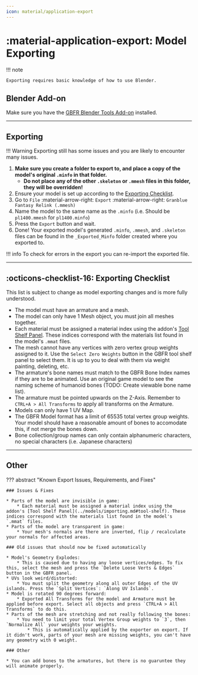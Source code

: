 ```yaml
---
icon: material/application-export
---
```


# :material-application-export: Model Exporting

!!! note

    Exporting requires basic knowledge of how to use Blender.

## Blender Add-on

Make sure you have the [GBFR Blender Tools Add-on](../models/importing.md#installing-the-blender-add-on) installed.

---

## Exporting

!!! Warning
    Exporting still has some issues and you are likely to encounter many issues.

1. **Make sure you create a folder to export to, and place a copy of the model's original `.minfo` in that folder.**
    * **Do not place any of the other `.skeleton` or `.mmesh` files in this folder, they will be overridden!**
2. Ensure your model is set up according to the [Exporting Checklist](#exporting-checklist).
3. Go to `File` :material-arrow-right: `Export` :material-arrow-right: `Granblue Fantasy Relink (.mmesh)`
4. Name the model to the same name as the `.minfo` (i.e. Should be `pl1400.mmesh` for `pl1400.minfo`)
5. Press the `Export` button and wait.
6. Done! Your exported model's generated `.minfo`, `.mmesh`, and `.skeleton` files can be found in the `_Exported_Minfo` folder created where you exported to.

!!! info
    To check for errors in the export you can re-import the exported file.

---

## :octicons-checklist-16: Exporting Checklist

This list is subject to change as model exporting changes and is more fully understood.

* The model must have an armature and a mesh.
* The model can only have 1 Mesh object, you must join all meshes together.
* Each material must be assigned a material index using the addon's [Tool Shelf Panel](../models/importing.md#tool-shelf). These indices correspond with the materials list found in the model's `.mmat` files.
* The mesh cannot have any vertices with zero vertex group weights assigned to it. Use the `Select Zero Weights` button in the GBFR tool shelf panel to select them. It is up to you to deal with them via weight painting, deleting, etc.
* The armature's bone names must match to the GBFR Bone Index names if they are to be animated. Use an original game model to see the naming scheme of humanoid bones (TODO: Create viewable bone name list).
* The armature must be pointed upwards on the Z-Axis. Remember to `CTRL+A > All Transforms` to apply all transforms on the Armature.
* Models can only have 1 UV Map.
* The GBFR Model format has a limit of 65535 total vertex group weights. Your model should have a reasonable amount of bones to accomodate this, if not merge the bones down.
* Bone collection/group names can only contain alphanumeric characters, no special characters (i.e. Japanese characters)

---

## Other

??? abstract "Known Export Issues, Requirements, and Fixes"
    
    ### Issues & Fixes

    * Parts of the model are invisible in game:
        * Each material must be assigned a material index using the addon's [Tool Shelf Panel](../models/importing.md#tool-shelf). These indices correspond with the materials list found in the model's `.mmat` files.
    * Parts of the model are transparent in game: 
        * Your mesh's normals are there are inverted, flip / recalculate your normals for affected areas.
    
    ### Old issues that should now be fixed automatically

    * Model's Geometry Explodes:
        * This is caused due to having any loose vertices/edges. To fix this, select the mesh and press the `Delete Loose Verts & Edges` button in the GBFR panel.
    * UVs look weird/distorted:
        * You must split the geometry along all outer Edges of the UV islands. Press the `Split Vertices`: `Along UV Islands`.
    * Model is rotated 90 degrees forward:
        * Exported All Transforms for the model and Armature must be applied before export. Select all objects and press `CTRL+A > All Transforms` to do this.
    * Parts of the mesh are stretching and not really following the bones:
        * You need to limit your total Vertex Group weights to `3`, then `Normalize All` your weights your weights.
            * This is automatically applied by the exporter on export. If it didn't work, parts of your mesh are missing weights, you can't have any geometry with 0 weight.
    
    ### Other

    * You can add bones to the armatures, but there is no guaruntee they will animate properly.
